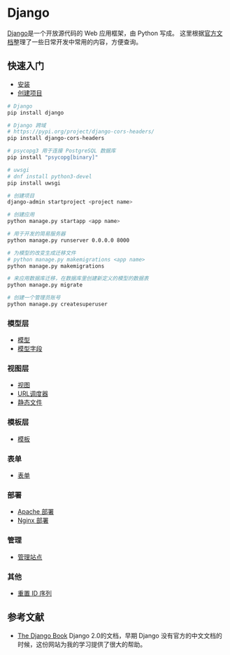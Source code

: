 # Django

[Django](https://www.djangoproject.com/)是一个开放源代码的 Web 应用框架，由 Python 写成。
这里根据[官方文档](https://docs.djangoproject.com/zh-hans/5.2/)整理了一些日常开发中常用的内容，方便查询。

## 快速入门

- [安装](quick/install.md)
- [创建项目](quick/creating.md)

```sh
# Django
pip install django

# Django 跨域
# https://pypi.org/project/django-cors-headers/
pip install django-cors-headers

# psycopg3 用于连接 PostgreSQL 数据库
pip install "psycopg[binary]"

# uwsgi
# dnf install python3-devel
pip install uwsgi

# 创建项目
django-admin startproject <project name>

# 创建应用
python manage.py startapp <app name>

# 用于开发的简易服务器
python manage.py runserver 0.0.0.0 8000

# 为模型的改变生成迁移文件
# python manage.py makemigrations <app name>
python manage.py makemigrations

# 来应用数据库迁移，在数据库里创建新定义的模型的数据表
python manage.py migrate

# 创建一个管理员账号
python manage.py createsuperuser
```

### 模型层

- [模型](model/models.md)
- [模型字段](model/model-field-types.md)

### 视图层

- [视图](view/view.md)
- [URL调度器](view/urls.md)
- [静态文件](view/staticfiles.md)

### 模板层

- [模板](template/template.md)

### 表单

- [表单](form/forms.md)

### 部署

- [Apache 部署](deployment/mod_wsgi.md)
- [Nginx 部署](deployment/uwsgi.md)

### 管理

- [管理站点](admin/admin.md)

### 其他

- [重置 ID 序列](other/sqlsequencereset.md)

## 参考文献

- [The Django Book](http://djangobook.py3k.cn/2.0/)
Django 2.0的文档，早期 Django 没有官方的中文文档的时候，这份网站为我的学习提供了很大的帮助。
